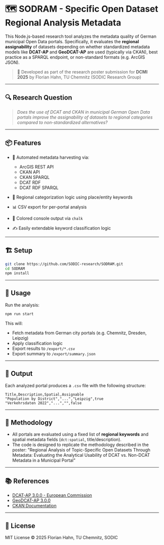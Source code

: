 # 🗺️ SODRAM - Specific Open Dataset Regional Analysis Metadata

This Node.js-based research tool analyzes the metadata quality of German municipal Open Data portals. Specifically, it evaluates the **regional assignability** of datasets depending on whether standardized metadata models like **DCAT-AP** and **GeoDCAT-AP** are used (typically via CKAN), best practice as a SPARQL endpoint, or non-standard formats (e.g. ArcGIS JSON).

> 🧪 Developed as part of the research poster submission for **DCMI 2025** by Florian Hahn, TU Chemnitz (SODIC Research Group)

---

## 🔍 Research Question

> _Does the use of DCAT and CKAN in municipal German Open Data portals improve the assignability of datasets to regional categories compared to non-standardized alternatives?_

---

## 📦 Features

- 🔎 Automated metadata harvesting via:

  - ArcGIS REST API
  - CKAN API
  - CKAN SPARQL
  - DCAT RDF
  - DCAT RDF SPARQL
- 🧠 Regional categorization logic using place/entity keywords
- 📊 CSV export for per-portal analysis
- 🎨 Colored console output via `chalk`
- ✍️ Easily extendable keyword classification logic

---

## 🏗️ Setup

```bash
git clone https://github.com/SODIC-research/SODRAM.git
cd SODRAM
npm install
```

---

## 🚀 Usage

Run the analysis:

```bash
npm run start
```

This will:

- Fetch metadata from German city portals (e.g. Chemnitz, Dresden, Leipzig)
- Apply classification logic
- Export results to `/export/*.csv`
- Export summary to `/export/summary.json`

---

## 📁 Output

Each analyzed portal produces a `.csv` file with the following structure:

```csv
Title,Description,Spatial,Assignable
"Population by District","...","Leipzig",true
"Verkehrsdaten 2022","...","",false
```

---

## 🧠 Methodology

- All portals are evaluated using a fixed list of **regional keywords** and spatial metadata fields (`dct:spatial`, title/description).
- The code is designed to replicate the methodology described in the poster:
  "Regional Analysis of Topic-Specific Open Datasets Through Metadata: Evaluating the Analytical Usability of DCAT vs. Non-DCAT Metadata in a Municipal Portal"

---

## 📚 References

- [DCAT-AP 3.0.0 - European Commission](https://interoperable-europe.ec.europa.eu/collection/semic-support-centre/solution/dcat-application-profile-data-portals-europe/release/300)
- [GeoDCAT-AP 3.0.0](https://semiceu.github.io/GeoDCAT-AP/releases/3.0.0/)
- [CKAN Documentation](https://docs.ckan.org/en/latest/)

---

## 🔖 License

MIT License © 2025 Florian Hahn, TU Chemnitz, SODIC
